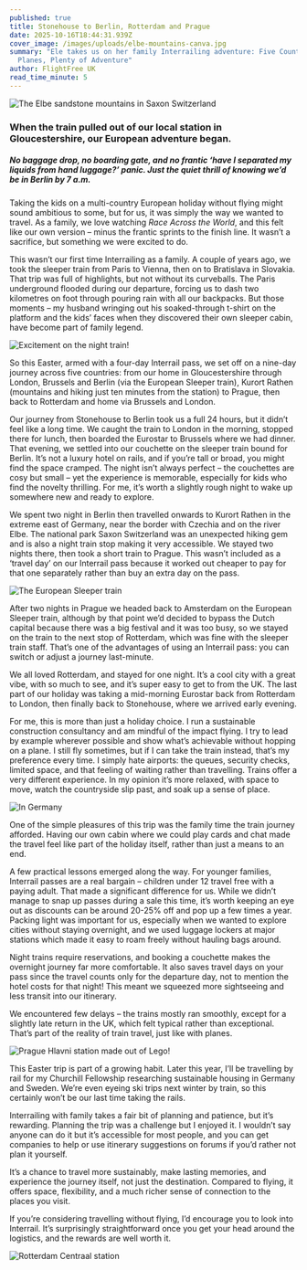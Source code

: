 ```yaml
---
published: true
title: Stonehouse to Berlin, Rotterdam and Prague
date: 2025-10-16T18:44:31.939Z
cover_image: /images/uploads/elbe-mountains-canva.jpg
summary: "Ele takes us on her family Interrailing adventure: Five Countries, No
  Planes, Plenty of Adventure"
author: FlightFree UK
read_time_minute: 5
---
```

![](/images/uploads/elbe-mountains-body-canva.jpg "The Elbe sandstone mountains in Saxon Switzerland")

### When the train pulled out of our local station in Gloucestershire, our European adventure began.

##### No baggage drop, no boarding gate, and no frantic ‘have I separated my liquids from hand luggage?’ panic. Just the quiet thrill of knowing we’d be in Berlin by 7 a.m.

Taking the kids on a multi-country European holiday without flying might sound ambitious to some, but for us, it was simply the way we wanted to travel. As a family, we love watching *Race Across the World*, and this felt like our own version – minus the frantic sprints to the finish line. It wasn’t a sacrifice, but something we were excited to do.

This wasn’t our first time Interrailing as a family. A couple of years ago, we took the sleeper train from Paris to Vienna, then on to Bratislava in Slovakia. That trip was full of highlights, but not without its curveballs. The Paris underground flooded during our departure, forcing us to dash two kilometres on foot through pouring rain with all our backpacks. But those moments – my husband wringing out his soaked-through t-shirt on the platform and the kids’ faces when they discovered their own sleeper cabin, have become part of family legend.

![](/images/uploads/boy-on-train-egeorge.jpg "Excitement on the night train!")

So this Easter, armed with a four-day Interrail pass, we set off on a nine-day journey across five countries: from our home in Gloucestershire through London, Brussels and Berlin (via the European Sleeper train), Kurort Rathen (mountains and hiking just ten minutes from the station) to Prague, then back to Rotterdam and home via Brussels and London.

Our journey from Stonehouse to Berlin took us a full 24 hours, but it didn’t feel like a long time. We caught the train to London in the morning, stopped there for lunch, then boarded the Eurostar to Brussels where we had dinner. That evening, we settled into our couchette on the sleeper train bound for Berlin. It’s not a luxury hotel on rails, and if you’re tall or broad, you might find the space cramped. The night isn’t always perfect – the couchettes are cosy but small – yet the experience is memorable, especially for kids who find the novelty thrilling. For me, it’s worth a slightly rough night to wake up somewhere new and ready to explore.

We spent two night in Berlin then travelled onwards to Kurort Rathen in the extreme east of Germany, near the border with Czechia and on the river Elbe. The national park Saxon Switzerland was an unexpected hiking gem and is also a night train stop making it very accessible. We stayed two nights there, then took a short train to Prague. This wasn’t included as a ‘travel day’ on our Interrail pass because it worked out cheaper to pay for that one separately rather than buy an extra day on the pass. 

![](/images/uploads/european-sleeper-egeorge.jpg "The European Sleeper train")

After two nights in Prague we headed back to Amsterdam on the European Sleeper train, although by that point we’d decided to bypass the Dutch capital because there was a big festival and it was too busy, so we stayed on the train to the next stop of Rotterdam, which was fine with the sleeper train staff. That’s one of the advantages of using an Interrail pass: you can switch or adjust a journey last-minute. 

We all loved Rotterdam, and stayed for one night. It’s a cool city with a great vibe, with so much to see, and it’s super easy to get to from the UK. The last part of our holiday was taking a mid-morning Eurostar back from Rotterdam to London, then finally back to Stonehouse, where we arrived early evening.

For me, this is more than just a holiday choice. I run a sustainable construction consultancy and am mindful of the impact flying. I try to lead by example wherever possible and show what’s achievable without hopping on a plane. I still fly sometimes, but if I can take the train instead, that’s my preference every time. I simply hate airports: the queues, security checks, limited space, and that feeling of waiting rather than travelling. Trains offer a very different experience. In my opinion it’s more relaxed, with space to move, watch the countryside slip past, and soak up a sense of place.

![](/images/uploads/sbahn-egeorge.jpg "In Germany")

One of the simple pleasures of this trip was the family time the train journey afforded. Having our own cabin where we could play cards and chat made the travel feel like part of the holiday itself, rather than just a means to an end.

A few practical lessons emerged along the way. For younger families, Interrail passes are a real bargain – children under 12 travel free with a paying adult. That made a significant difference for us. While we didn’t manage to snap up passes during a sale this time, it’s worth keeping an eye out as discounts can be around 20-25% off and pop up a few times a year. Packing light was important for us, especially when we wanted to explore cities without staying overnight, and we used luggage lockers at major stations which made it easy to roam freely without hauling bags around.

Night trains require reservations, and booking a couchette makes the overnight journey far more comfortable. It also saves travel days on your pass since the travel counts only for the departure day, not to mention the hotel costs for that night! This meant we squeezed more sightseeing and less transit into our itinerary.

We encountered few delays – the trains mostly ran smoothly, except for a slightly late return in the UK, which felt typical rather than exceptional. That’s part of the reality of train travel, just like with planes.

![](/images/uploads/prague-hlavni-egeorge.jpg "Prague Hlavni station made out of Lego!")

This Easter trip is part of a growing habit. Later this year, I’ll be travelling by rail for my Churchill Fellowship researching sustainable housing in Germany and Sweden. We’re even eyeing ski trips next winter by train, so this certainly won’t be our last time taking the rails.

Interrailing with family takes a fair bit of planning and patience, but it’s rewarding. Planning the trip was a challenge but I enjoyed it. I wouldn’t say anyone can do it but it’s accessible for most people, and you can get companies to help or use itinerary suggestions on forums if you’d rather not plan it yourself.

It’s a chance to travel more sustainably, make lasting memories, and experience the journey itself, not just the destination. Compared to flying, it offers space, flexibility, and a much richer sense of connection to the places you visit.

If you’re considering travelling without flying, I’d encourage you to look into Interrail. It’s surprisingly straightforward once you get your head around the logistics, and the rewards are well worth it.

![](/images/uploads/rotterdam-centraal-egeorge.jpg "Rotterdam Centraal station")